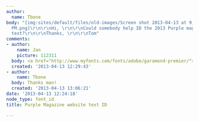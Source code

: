 ```yaml
---
author:
  name: Tbone
body: "[img:sites/default/files/old-images/Screen shot 2013-04-13 at 9_3721.17.34
  PM.png]\r\n\r\nHi, \r\n\r\nCould somebody help ID the 2013 Purple magazine website
  text?\r\n\r\nThanks, \r\n\r\nTom"
comments:
- author:
    name: Jan
    picture: 112311
  body: <a href="http://www.myfonts.com/fonts/adobe/garamond-premier/">Garamond Premier</a>.
  created: '2013-04-13 12:29:43'
- author:
    name: Tbone
  body: Thanks man!
  created: '2013-04-13 13:06:21'
date: '2013-04-13 12:24:18'
node_type: font_id
title: Purple Magazine website text ID

---
```

